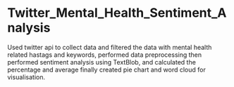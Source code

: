 # Twitter_Mental_Health_Sentiment_Analysis
Used twitter api to collect data and filtered the data with mental health related hastags and keywords, performed data preprocessing then performed sentiment analysis using TextBlob, and calculated the percentage and average finally created pie chart and word cloud for visualisation.
